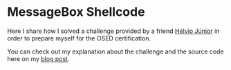 # MessageBox Shellcode

Here I share how I solved a challenge provided by a friend [Hélvio Júnior](https://www.linkedin.com/in/helviojunior/) in order to prepare myself for the OSED certification.

You can check out my explanation about the challenge and the source code here on my [blog post](https://medium.com/@vinicius.batistella.99/explaining-assembly-shellcode-19e00c30d80d).
